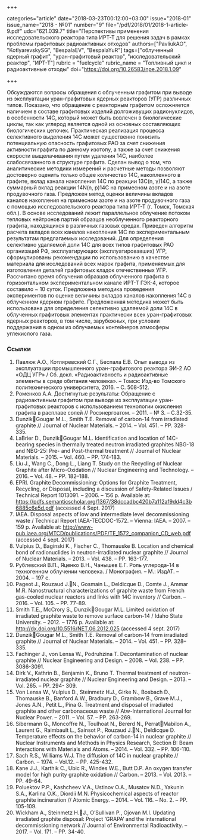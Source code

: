 +++

categories="article"
date="2018-03-23T00:12:00+03:00"
issue="2018-01"
issue_name="2018 - №01"
number="9"
file="/pdf/2018/01/2018-1-article-9.pdf"
udc="621.039.7"
title="Перспективы применения исследовательского реактора типа ИРТ-Т для решения задач в рамках проблемы графитовых радиоактивных отходов"
authors=["PavliukAO", "KotlyarevskySG", "BespalaEV", "BespalaYuR"]
tags=["облученный ядерный графит", "уран-графитовый реактор", "исследовательский реактор", "ИРТ-Т"]
rubric = "fuelcycle"
rubric_name = "Топливный цикл и радиоактивные отходы"
doi="https://doi.org/10.26583/npe.2018.1.09"

+++

Обсуждаются вопросы обращения с облученным графитом при выводе из эксплуатации уран-графитовых ядерных реакторов (УГР) различных типов. Показано, что обращение с реакторным графитом осложняется наличием в составе графитовых изделий долгоживущих радионуклидов, в особенности 14C, который может быть вовлечен в биологические циклы, так как углерод является одной из основных составляющих биологических цепочек. Практическая реализация процесса селективного выделения 14С может существенно понизить потенциальную опасность графитовых РАО за счет снижения активности графита по данному изотопу, а также за счет снижения скорости выщелачивания путем удаления 14С, наиболее слабосвязанного в структуре графита. Сделан вывод о том, что аналитические методики измерений и расчетные методы позволяют достоверно оценить только общее количество 14C, накопленного в графите, вклад канала накопления 14C по реакции 13C(n, γ)14C, а также суммарный вклад реакции 14N(n, p)14C на примесном азоте и на азоте продувочного газа. Предложен метод оценки величины вкладов каналов накопления на примесном азоте и на азоте продувочного газа с помощью исследовательского реактора типа ИРТ-Т (г. Томск, Томская обл.). В основе исследований лежит параллельное облучение потоком тепловых нейтронов партий образцов необлученного реакторного графита, находящихся в различных газовых средах. Приведен алгоритм расчета вкладов всех каналов накопления 14C по экспериментальным результатам предлагаемых исследований. Для определения селективно удаляемой доли 14C для всех типов графитовых РАО организаций РФ, эксплуатирующих (эксплуатировавших) УГР, сформулированы рекомендации по использованию в качестве материала для исследований всех марок графита, применяемых для изготовления деталей графитовых кладок отечественных УГР. Рассчитано время облучения образцов облученного графита в горизонтальном экспериментальном канале ИРТ-Т ГЭК-4, которое составило ~ 10 суток. Предложена методика проведения экспериментов по оценке величины вкладов каналов накопления 14C в облученном ядерном графите. Предложенная методика может быть использована для определения селективно удаляемой доли 14C в облученных графитовых элементах практически всех уран-графитовых ядерных реакторов, в том числе, зарубежных, при условии поддержания в одном из облучаемых контейнеров атмосферы углекислого газа.

### Ссылки

1. Павлюк А.О., Котляревский С.Г., Беспала Е.В. Опыт вывода из эксплуатации промышленного уран-графитового реактора ЭИ-2 АО «ОДЦ УГР» / Сб. докл. «Радиоактивность и радиоактивные элементы в среде обитания человека». – Томск: Изд-во Томского политехнического университета, 2016. – С. 508-512.
2. Роменков А.А. Достигнутые результаты: Обращение с радиоактивным графитом при выводе из эксплуатации уран-графитовых реакторов с использованием технологии окисления графита в расплаве солей // Росэнергоатом. – 2011. – № 3. – С.32-35.
3. DunzikGougar M.L., Smith T.E. Removal of carbon-14 from irradiated graphite // Journal of Nuclear Materials. – 2014. – Vol. 451. – PP. 328-335.
4. LaBrier D., DunzikGougar M.L. Identification and location of 14C-bearing species in thermally treated neutron irradiated graphites NBG-18 and NBG-25: Pre- and Post-thermal treatment // Journal of Nuclear Materials. – 2015. – Vol. 460. – PP. 174-183.
5. Liu J., Wang C., Dong L., Liang T. Study on the Recycling of Nuclear Graphite after Micro-Oxidation // Nuclear Engineering and Technology. – 2016. – Vol. 48. – PP. 182–188.
6. EPRI. Graphite Decommissioning: Options for Graphite Treatment, Recycling, or Disposal, including a discussion of Safety-Related Issues / Technical Report 1013091. – 2006. – 156 p. Available at: https://pdfs.semanticscholar.org/1367/38dccadbc420b7a112af9dd4c3b6885c6e5d.pdf (accessed 4 Sept. 2017)
7. IAEA. Disposal aspects of low and intermediate level decommissioning waste / Technical Report IAEA-TECDOC-1572. – Vienna: IAEA. – 2007. – 159 p. Available at: http://www-pub.iaea.org/MTCD/publications/PDF/TE_1572_companion_CD_web.pdf (accessed 4 sept. 2017)
8. Vulpius D., Baginski K., Fischer C., Thomauske B. Location and chemical bond of radionuclides in neutron-irradiated nuclear graphite // Journal of Nuclear Materials. – 2013. – Vol. 438. – PP. 163-177.
9. Рублевский В.П., Яценко В.Н., Чанышев Е.Г. Роль углерода-14 в техногенном облучении человека. / Монография. – М.: ИздАТ. – 2004. – 197 с.
10. Pageot J., Rouzaud J.N., Gosmain L., Deldicque D., Comte J., Ammar M.R. Nanostructural characterizations of graphite waste from French gas-cooled nuclear reactors and links with 14C inventory // Carbon. – 2016. – Vol. 105. – PP. 77–89.
11. Smith T.E., McCrory S., DunzikGougar M.L. Limited oxidation of irradiated graphite waste to remove surface carbon-14 / Idaho State University. – 2012. – 1776 p. Available at: http://dx.doi.org/10.5516/NET.06.2012.025 (accessed 4 sept. 2017)
12. DunzikGougar M.L., Smith T.E. Removal of carbon-14 from irradiated graphite // Journal of Nuclear Materials. – 2014. – Vol. 451. – PP. 328–335.
13. Fachinger J., von Lensa W., Podruhzina T. Decontamination of nuclear graphite // Nuclear Engineering and Design. – 2008. – Vol. 238. – PP. 3086-3091.
14. Dirk V., Kathrin B., Benjamin K., Bruno T. Thermal treatment of neutron-irradiated nuclear graphite // Nuclear Engineering and Design. – 2013. – Vol. 265. – PP. 294- 309.
15. Von Lensa W., Vulpius D., Steinmetz H.J., Girke N., Bosbach D., Thomauske B., Banford A.W., Bradbury D., Grambow B., Grave M.J., Jones A.N., Petit L., Pina G. Treatment and disposal of irradiated graphite and other carbonaceous waste // Atw-International Journal for Nuclear Power. – 2011. – Vol. 57. – PP. 263-269.
16. Sibermann G., Moncoffre N., Toulhoat N., Bererd N., PerratMabilon A., Laurent G., Raimbault L., Sainsot P., Rouzaud J.N., Deldicque D. Temperature effects on the behavior of carbon-14 in nuclear graphite // Nuclear Instruments and Methods in Physics Research, Section B: Beam Interactions with Materials and Atoms. – 2014. – Vol. 332. – PP. 106-110.
17. Sach R.S., Williams W.J. The diffusion of 14C in nuclear graphite // Carbon. – 1974. – Vol.12. – PP. 425-432.
18. Kane J.J., Karthik C., Ubic R., Windes W.E., Butt D.P. An oxygen transfer model for high purity graphite oxidation // Carbon. – 2013. – Vol. 2013. – PP. 49-64.
19. Poluektov P.P., Kashcheev V.A., Ustinov O.A., Musatov N.D., Yakunin S.A., Karlina O.K., Diordii M.N. Physicochemical aspects of reactor graphite incineration // Atomic Energy. – 2014. – Vol. 116. – No. 2. – PP. 105-109.
20. Wickham A., Steinmetz H.J., O’Sullivan P., Ojovan M.I. Updating irradiated graphite disposal: Project ‘GRAPA’ and the international decommissioning network // Journal of Environmental Radioactivity. – 2017. – Vol. 171. – PP. 34-40.